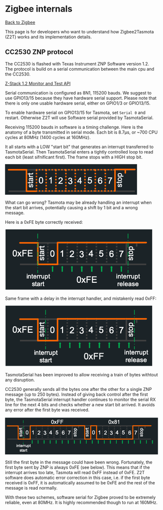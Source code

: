 # Zigbee internals
[Back to Zigbee](Zigbee)

This page is for developers who want to understand how Zigbee2Tasmota (Z2T) works and its implementation details.

## CC2530 ZNP protocol
The CC2530 is flashed with Texas Instrument ZNP Software version 1.2. The protocol is build on a serial communication between the main cpu and the CC2530.

[Z-Stack 1.2 Monitor and Test API](https://tasmota.github.io/docs/_media/zigbee/Z-Stack_API_1_2.pdf)

Serial communication is configured as 8N1, 115200 bauds. We suggest to use GPIO13/15 because they have hardware serial support. Please note that there is only one usable hardware serial, either on GPIO1/3 or GPIO13/15.

To enable hardware serial on GPIO13/15 for Tasmota, set `Serial 0` and restart. Otherwise Z2T will use Software serial provided by TasmotaSerial.

Receiving 115200 bauds in software is a timing challenge. Here is the anatomy of a byte transmitted in serial mode. Each bit is 8.7µs, or ~700 CPU cycles at 80MHz (1400 cycles at 160MHz).

It all starts with a LOW "start bit" that generates an interrupt transferred to TasmotaSerial. Then TasmotaSerial enters a tightly controlled loop to read each bit (least sifnificant first). The frame stops with a HIGH stop bit.

![Typical serial frame](_media/zigbee/Serial.png)

What can go wrong? Tasmota may be already handling an interrupt when the start bit arrives, potentially causing a shift by 1 bit and a wrong message.

Here is a 0xFE byte correctly received:

![Frame 0xFE correctly read](_media/zigbee/Serial_ok.png)

Same frame with a delay in the interrupt handler, and mistakenly read 0xFF:

![Frame 0xFE incorrectly read to 0xFF](_media/zigbee/Serial_ko.png)

TasmotaSerial has been improved to allow receiving a train of bytes withtout any disruption.

CC2530 generally sends all the bytes one after the other for a single ZNP message (up to 250 bytes). Instead of giving back control after the first byte, the TasmotaSerial interrupt handler continues to monitor the serial RX line for the next 4 bits and checks whether a new start bit arrived. It avoids any error after the first byte was received.

![Tasmota Serial chaining bytes without releasing interrupts](_media/zigbee/Serial_tasmota.png)

Still the first byte in the message could have been wrong. Fortunately, the first byte sent by ZNP is always 0xFE (see below). This means that if the interrupt arrives too late, Tasmota will read 0xFF instead of 0xFE. Z2T software does automatic error correction in this case, i.e. if the first byte received is 0xFF, it is automatically assumed to be 0xFE and the rest of the message is read normally.

With these two schemes, software serial for Zigbee proved to be extremely reliable, even at 80MHz. It is highly recommended though to run at 160MHz.

